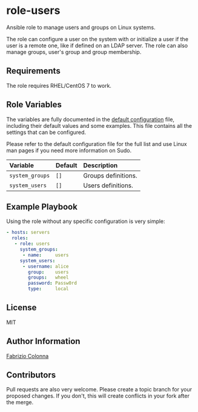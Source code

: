 # role-users

Ansible role to manage users and groups on Linux systems.

The role can configure a user on the system with or initialize a user if the user is a remote one, like if defined on an LDAP server.
The role can also manage groups, user's group and group membership.

## Requirements

The role requires RHEL/CentOS 7 to work.

## Role Variables

The variables are fully documented in the [default configuration](defaults/main.yml) file, including their default values and some examples. This file contains all the settings that can be configured.

Please refer to the default configuration file for the full list and use Linux man pages if you need more information on Sudo.

| Variable        | Default | Description         |
| :---            | :---    | :---                |
| `system_groups` | `[]`    | Groups definitions. |
| `system_users`  | `[]`    | Users definitions.  |

## Example Playbook

Using the role without any specific configuration is very simple:

```Yaml
- hosts: servers
  roles:
   - role: users
     system_groups:
      - name:     users
     system_users:
      - username: alice
        group:    users
        groups:   wheel
        password: Passw0rd
        type:     local
```

## License

MIT

## Author Information

[Fabrizio Colonna](colofabrix@tin.it)

## Contributors

Pull requests are also very welcome. Please create a topic branch for your proposed changes. If you don't, this will create conflicts in your fork after the merge.
